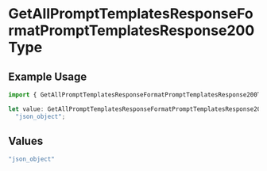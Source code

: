 # GetAllPromptTemplatesResponseFormatPromptTemplatesResponse200Type

## Example Usage

```typescript
import { GetAllPromptTemplatesResponseFormatPromptTemplatesResponse200Type } from "@orq-ai/node/models/operations";

let value: GetAllPromptTemplatesResponseFormatPromptTemplatesResponse200Type =
  "json_object";
```

## Values

```typescript
"json_object"
```